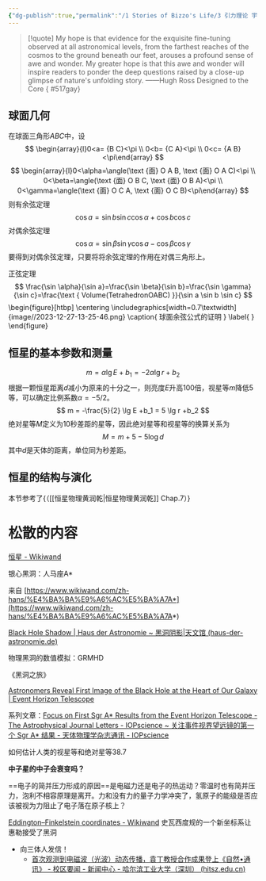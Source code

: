 ```yaml
---
{"dg-publish":true,"permalink":"/1 Stories of Bizzo's Life/3 引力理论 宇宙学 天文学/15 天文学/","tags":["天文宇宙"]}
---
```




> [!quote] 
>  My hope is that evidence for the exquisite fine-tuning observed at all astronomical levels, from the farthest reaches of the cosmos to the ground beneath our feet, arouses a profound sense of awe and wonder. My greater hope is that this awe and wonder will inspire readers to ponder the deep questions raised by a close-up glimpse of nature's unfolding story. 
>  ——Hugh Ross Designed to the Core
{ #517gay}


## 球面几何
在球面三角形$ABC$中，设
$$
\begin{array}{l}0<a= {B C}<\pi \\ 0<b= {C A}<\pi \\ 0<c= {A B}<\pi\end{array}
$$
$$
\begin{array}{l}0<\alpha=\angle(\text {面} O A B, \text {面} O A C)<\pi \\ 0<\beta=\angle(\text {面} O B C, \text {面} O B A)<\pi \\ 0<\gamma=\angle(\text {面} O C A, \text {面} O C B)<\pi\end{array}
$$
则有余弦定理
$$
\cos a=\sin b \sin c \cos \alpha+\cos b \cos c
$$
对偶余弦定理
$$
\cos \alpha=\sin \beta \sin \gamma \cos a-\cos \beta \cos \gamma
$$
要得到对偶余弦定理，只要将将余弦定理的作用在对偶三角形上。

正弦定理
$$
\frac{\sin \alpha}{\sin a}=\frac{\sin \beta}{\sin b}=\frac{\sin \gamma}{\sin c}=\frac{\text { Volume(TetrahedronOABC) }}{\sin a \sin b \sin c}
$$
\begin{figure}[htbp]
 \centering
 \includegraphics[width=0.7\textwidth]{image//2023-12-27-13-25-46.png}
 \caption{ 球面余弦公式的证明 }
 \label{  }
\end{figure}

## 恒星的基本参数和测量
$$
m = \alpha \lg E +b_1  = -2\alpha  \lg r +b_2
$$
根据一颗恒星距离$d$减小为原来的十分之一，则亮度$E$升高100倍，视星等$m$降低5等，可以确定比例系数$\alpha=-5/2$。
$$
m = -\frac{5}{2} \lg E +b_1  = 5 \lg r +b_2
$$
绝对星等$M$定义为10秒差距的星等，因此绝对星等和视星等的换算关系为
$$
M=m+5-5 \log d
$$
其中$d$是天体的距离，单位同为秒差距。

## 恒星的结构与演化

本节参考了{（[[恒星物理黄润乾\|恒星物理黄润乾]] Chap.7）}

# 松散的内容

[恒星 - Wikiwand](https://www.wikiwand.com/zh/%E6%81%92%E6%98%9F)



银心黑洞：人马座A*

来自 [https://www.wikiwand.com/zh-hans/%E4%BA%BA%E9%A6%AC%E5%BA%A7A*](https://www.wikiwand.com/zh-hans/%E4%BA%BA%E9%A6%AC%E5%BA%A7A*)

[Black Hole Shadow | Haus der Astronomie ~ 黑洞阴影|天文馆 (haus-der-astronomie.de)](https://www.haus-der-astronomie.de/3906466/Blackholeshadow)

物理黑洞的数值模拟：GRMHD

《黑洞之旅》

[Astronomers Reveal First Image of the Black Hole at the Heart of Our Galaxy | Event Horizon Telescope](https://eventhorizontelescope.org/blog/astronomers-reveal-first-image-black-hole-heart-our-galaxy)

系列文章：[Focus on First Sgr A* Results from the Event Horizon Telescope - The Astrophysical Journal Letters - IOPscience ~ 关注事件视界望远镜的第一个 Sgr A* 结果 - 天体物理学杂志通讯 - IOPscience](https://iopscience.iop.org/journal/2041-8205/page/Focus_on_First_Sgr_A_Results)

如何估计人类的视星等和绝对星等38.7

  

**中子星的中子会衰变吗？**

  

==电子的简并压力形成的原因==是电磁力还是电子的热运动？零温时也有简并压力，泡利不相容原理是离开。力和没有力的量子力学冲突了，氢原子的能级是否应该被视为力阻止了电子落在原子核上？

[Eddington–Finkelstein coordinates - Wikiwand](https://www.wikiwand.com/en/Eddington%E2%80%93Finkelstein_coordinates) 史瓦西度规的一个新坐标系让惠勒接受了黑洞

- 向三体人发信！
	- [首次观测到电磁波（光波）动态传播，袁丁教授合作成果登上《自然•通讯》 - 校区要闻 - 新闻中心 - 哈尔滨工业大学（深圳） (hitsz.edu.cn)](https://www.hitsz.edu.cn/article/view/id-147729.html)